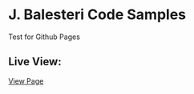 # J. Balesteri Code Samples
Test for Github Pages

## Live View:
[View Page](http://jbalesteri.github.io/test-gh-page/)
